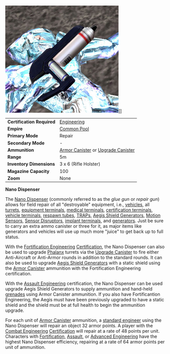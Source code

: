 ![](../images/Nano_dispenser.jpg "fig:Nano_dispenser.jpg")\]\]

|                            |                                                                                                  |
| -------------------------- | ------------------------------------------------------------------------------------------------ |
| **Certification Required** | [Engineering](../certifications/Engineering.md)                                                  |
| **Empire**                 | [Common Pool](../terminology/Common_Pool.md)                                                     |
| **Primary Mode**           | Repair                                                                                           |
| **Secondary Mode**         | \-                                                                                               |
| **Ammunition**             | [Armor Canister](../items/Armor_Canister.md) or [Upgrade Canister](../items/Upgrade_Canister.md) |
| **Range**                  | 5m                                                                                               |
| **Inventory Dimensions**   | 3 x 6 (Rifle Holster)                                                                            |
| **Magazine Capacity**      | 100                                                                                              |
| **Zoom**                   | None                                                                                             |

**Nano Dispenser**

The [Nano Dispenser](Nano_Dispenser.md) (commonly referred to as the _glue gun_
or _repair gun_) allows for field repair of all "destroyable" equipment, i.e.,
[vehicles](../vehicles/Vehicle.md), all [turrets](../terminology/Turret.md),
[equipment terminals](../items/Equipment_Terminal.md),
[medical terminals](../items/Medical_Terminal.md),
[certification terminals](../items/Certification_Terminal.md),
[vehicle terminals](../locations/Vehicle_Terminal.md),
[respawn tubes](../items/Respawn_Tube.md), [TRAPs](Tactical_Resonance_Area_Protection.md),
[Aegis Shield Generators](Aegis_Shield_Generator.md),
[Motion Sensors](Adaptive_Construction_Engine.md#motion-sensor-alarm),
[Sensor Disruptors](../items/Sensor_Disruptor.md),
[implant terminals](../items/Implant_Terminal.md), and
[generators](../items/Generator.md). Just be sure to carry an extra ammo
canister or three for it, as major items like generators and vehicles will use
up much more "juice" to get back up to full status.

With the
[Fortification Engineering](../certifications/Fortification_Engineering.md)
[Certification](../certifications/Certification.md), the Nano Dispenser can also
be used to upgrade [Phalanx](../items/Phalanx.md) turrets via the
[Upgrade Canister](../items/Upgrade_Canister.md) to fire either Anti-Aircraft or
Anti-Armor rounds in addition to the standard rounds. It can also be used to
upgrade [Aegis Shield Generators](Aegis_Shield_Generator.md) with a static
shield using the [Armor Canister](../items/Armor_Canister.md) ammunition with
the Fortification Engineering certification.

With the [Assault Engineering](../certifications/Assault_Engineering.md)
certification, the Nano Dispenser can be used upgrade Aegis Shield Generators to
supply ammunition and hand-held [grenades](../items/Grenade.md) using Armor
Canister ammunition. If you also have Fortificantion Engineering, the Aegis must
have been previously upgraded to have a static shield and the shield must be at
full health to begin the ammunition upgrade.

For each unit of [Armor Canister](../items/Armor_Canister.md) ammunition, a
[standard engineer](../certifications/Engineering.md) using the Nano Dispenser
will repair an object 32 armor points. A player with the
[Combat Engineering](../certifications/Combat_Engineering.md)
[Certification](../certifications/Certification.md) will repair at a rate of 48
points per unit. Characters with
[Fortification](../certifications/Fortification_Engineering.md),
[Assault](../certifications/Assault_Engineering.md), or
[Advanced Engineering](../certifications/Advanced_Engineering.md) have the
highest Nano Dispenser efficiency, repairing at a rate of 64 armor points per
unit of ammunition.
